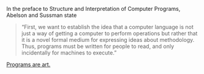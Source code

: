 In the preface to Structure and Interpretation of Computer Programs, Abelson and Sussman state

> “First, we want to establish the idea that a computer language is not just a way of
> getting a computer to perform operations but rather that it is a novel formal medium
> for expressing ideas about methodology. Thus, programs must be written for people to
> read, and only incidentally for machines to execute.”

[Programs are art.](http://code.google.com/p/jrm-code-project/wiki/ProgrammingArt)

